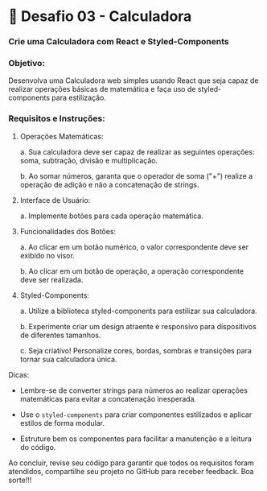 # 📌 Desafio 03 - Calculadora

### Crie uma Calculadora com React e Styled-Components
### Objetivo:

Desenvolva uma Calculadora web simples usando React que seja capaz de realizar operações básicas de matemática e faça uso de styled-components para estilização.

### Requisitos e Instruções:

1. Operações Matemáticas:
   
    a. Sua calculadora deve ser capaz de realizar as seguintes operações: soma, subtração, divisão e multiplicação.

    b. Ao somar números, garanta que o operador de soma ("+") realize a operação de adição e não a concatenação de strings.

2. Interface de Usuário:
   
    a. Implemente botões para cada operação matemática.
   
3. Funcionalidades dos Botões:
   
    a. Ao clicar em um botão numérico, o valor correspondente deve ser exibido no visor.
   
    b. Ao clicar em um botão de operação, a operação correspondente deve ser realizada.
   
4. Styled-Components:
   
    a. Utilize a biblioteca styled-components para estilizar sua calculadora.
   
    b. Experimente criar um design atraente e responsivo para dispositivos de diferentes tamanhos.
   
    c. Seja criativo! Personalize cores, bordas, sombras e transições para tornar sua calculadora única.
   
Dicas:

- Lembre-se de converter strings para números ao realizar operações matemáticas para evitar a concatenação inesperada.

- Use o `styled-components` para criar componentes estilizados e aplicar estilos de forma modular.

- Estruture bem os componentes para facilitar a manutenção e a leitura do código.

Ao concluir, revise seu código para garantir que todos os requisitos foram atendidos, compartilhe seu projeto no GitHub  para receber feedback. Boa sorte!!!